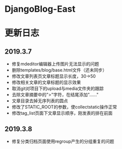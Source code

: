 # DjangoBlog-East
# 更新日志
## 2019.3.7
- 修复mdeditor编辑器上传图片无法显示的问题
- 删除templates/blog/base.html文件（还未同步）
- 修改文章列表页文章标题显示长度，30→50
- 修改相关文章的文章标题的显示效果
- 取消git对项目下的upload与media文件夹的跟踪
- 去除文章摘要中的">"字符，在结尾添加"......"
- 文章目录去掉无序列表的圆点
- 修改了STATIC_ROOT的参数，使collectstatic操作正常
- 修改tag_list页面下文章显示顺序，刚发表的排在前面

## 2019.3.8
- 修复分类归档页面使用regroup产生的分组重复的问题